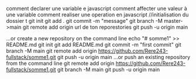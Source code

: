 comment declarer une variable e javascript
comment affecter une valeur à une variable
comment realiser une operation en javascript
//initialisation du dossier t
git init
git add .
git commit -m "message"
git branch -M master->main
git remote add origin url de ton reporestories
git push -u origin main

…or create a new repository on the command line
echo "# somme1" >> README.md
git init
git add README.md
git commit -m "first commit"
git branch -M main
git remote add origin https://github.com/Rere243-fullstack/somme1.git
git push -u origin main
…or push an existing repository from the command line
git remote add origin https://github.com/Rere243-fullstack/somme1.git
git branch -M main
git push -u origin main